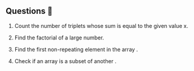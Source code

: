## Questions 📝

1. Count the number of triplets whose sum is equal to the given value x.

2. Find the factorial of a large number.

3. Find the first non-repeating element in the array .

4. Check if an array is a subset of another .

